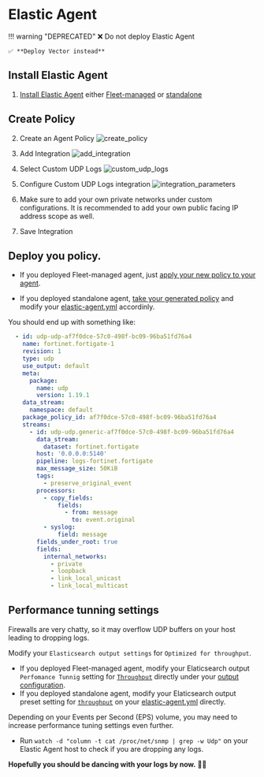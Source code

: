# Elastic Agent

!!! warning "DEPRECATED"
    ❌ Do not deploy Elastic Agent
    
    ✅ **Deploy Vector instead**

## Install Elastic Agent 
    
1. [Install Elastic Agent](https://www.elastic.co/guide/en/fleet/current/elastic-agent-installation.html) either [Fleet-managed](https://www.elastic.co/guide/en/fleet/current/install-fleet-managed-elastic-agent.html) or [standalone](https://www.elastic.co/guide/en/fleet/current/install-standalone-elastic-agent.html)

## Create Policy

2. Create an Agent Policy
![create_policy](../../../assets/elastic_agent/create_policy.png)

3. Add Integration
![add_integration](../../../assets/elastic_agent/add_integration.png)

4. Select Custom UDP Logs
![custom_udp_logs](../../../assets/elastic_agent/custom_udp_logs.png)

5. Configure Custom UDP Logs integration
![integration_parameters](../../../assets/elastic_agent/integration_parameters.png)

6. Make sure to add your own private networks under custom configurations. It is recommended to add your own public facing IP address scope as well.

7. Save Integration

## Deploy you policy.
- If you deployed Fleet-managed agent, just [apply your new policy to your agent](https://www.elastic.co/guide/en/fleet/current/agent-policy.html#apply-a-policy).

- If you deployed standalone agent, [take your generated policy](https://www.elastic.co/guide/en/fleet/current/create-standalone-agent-policy.html) and modify your [elastic-agent.yml](https://www.elastic.co/guide/en/fleet/current/installation-layout.html) accordinly.

You should end up with something like:

```yaml
  - id: udp-udp-af7f0dce-57c0-498f-bc09-96ba51fd76a4
    name: fortinet.fortigate-1
    revision: 1
    type: udp
    use_output: default
    meta:
      package:
        name: udp
        version: 1.19.1
    data_stream:
      namespace: default
    package_policy_id: af7f0dce-57c0-498f-bc09-96ba51fd76a4
    streams:
      - id: udp-udp.generic-af7f0dce-57c0-498f-bc09-96ba51fd76a4
        data_stream:
          dataset: fortinet.fortigate
        host: '0.0.0.0:5140'
        pipeline: logs-fortinet.fortigate
        max_message_size: 50KiB
        tags:
          - preserve_original_event
        processors:
          - copy_fields:
              fields:
                - from: message
                  to: event.original
          - syslog:
              field: message
        fields_under_root: true
        fields:
          internal_networks:
            - private
            - loopback
            - link_local_unicast
            - link_local_multicast
```

## Performance tunning settings

Firewalls are very chatty, so it may overflow UDP buffers on your host leading to dropping logs. 

Modify your `Elasticsearch output settings` for `Optimized for throughput`.

- If you deployed Fleet-managed agent, modify your Elaticsearch output `Perfomance Tunnig` setting for [`Throughput`](https://www.elastic.co/guide/en/fleet/current/es-output-settings.html#es-output-settings-performance-tuning-settings) directly under your [output configuration](https://www.elastic.co/guide/en/fleet/current/fleet-settings.html#output-settings).
- If you deployed standalone agent, modify your Elaticsearch output preset setting for [`throughput`](https://www.elastic.co/guide/en/fleet/current/elasticsearch-output.html#output-elasticsearch-performance-tuning-settings) on your [elastic-agent.yml](https://www.elastic.co/guide/en/fleet/current/installation-layout.html) directly.

Depending on your Events per Second (EPS) volume, you may need to increase performance tuning settings even further.

- Run `watch -d "column -t cat /proc/net/snmp | grep -w Udp"` on your Elastic Agent host to check if you are dropping any logs.

**Hopefully you should be dancing with your logs by now.** 🕺💃
